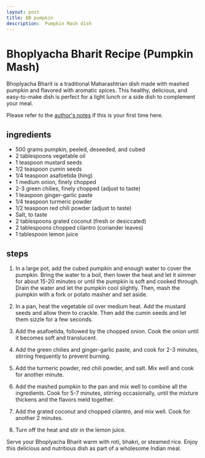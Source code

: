 ```yaml
---
layout: post
title: BB pumpkin
description:  Pumpkin Mash dish
---
```


# Bhoplyacha Bharit Recipe (Pumpkin Mash)

Bhoplyacha Bharit is a traditional Maharashtrian dish made with mashed pumpkin and flavored with aromatic spices. This healthy, delicious, and easy-to-make dish is perfect for a light lunch or a side dish to complement your meal.

Please refer to the [author's notes](https://nchahare.github.io/blog/2022/cooking/) if this is your first time here.


## ingredients

-   500 grams pumpkin, peeled, deseeded, and cubed
-   2 tablespoons vegetable oil
-   1 teaspoon mustard seeds
-   1/2 teaspoon cumin seeds
-   1/4 teaspoon asafoetida (hing)
-   1 medium onion, finely chopped
-   2-3 green chilies, finely chopped (adjust to taste)
-   1 teaspoon ginger-garlic paste
-   1/4 teaspoon turmeric powder
-   1/2 teaspoon red chili powder (adjust to taste)
-   Salt, to taste
-   2 tablespoons grated coconut (fresh or desiccated)
-   2 tablespoons chopped cilantro (coriander leaves)
-   1 tablespoon lemon juice

## steps

1.  In a large pot, add the cubed pumpkin and enough water to cover the pumpkin. Bring the water to a boil, then lower the heat and let it simmer for about 15-20 minutes or until the pumpkin is soft and cooked through. Drain the water and let the pumpkin cool slightly. Then, mash the pumpkin with a fork or potato masher and set aside.
    
2.  In a pan, heat the vegetable oil over medium heat. Add the mustard seeds and allow them to crackle. Then add the cumin seeds and let them sizzle for a few seconds.
    
3.  Add the asafoetida, followed by the chopped onion. Cook the onion until it becomes soft and translucent.
    
4.  Add the green chilies and ginger-garlic paste, and cook for 2-3 minutes, stirring frequently to prevent burning.
    
5.  Add the turmeric powder, red chili powder, and salt. Mix well and cook for another minute.
    
6.  Add the mashed pumpkin to the pan and mix well to combine all the ingredients. Cook for 5-7 minutes, stirring occasionally, until the mixture thickens and the flavors meld together.
    
7.  Add the grated coconut and chopped cilantro, and mix well. Cook for another 2 minutes.
    
8.  Turn off the heat and stir in the lemon juice.
    

Serve your Bhoplyacha Bharit warm with roti, bhakri, or steamed rice. Enjoy this delicious and nutritious dish as part of a wholesome Indian meal.